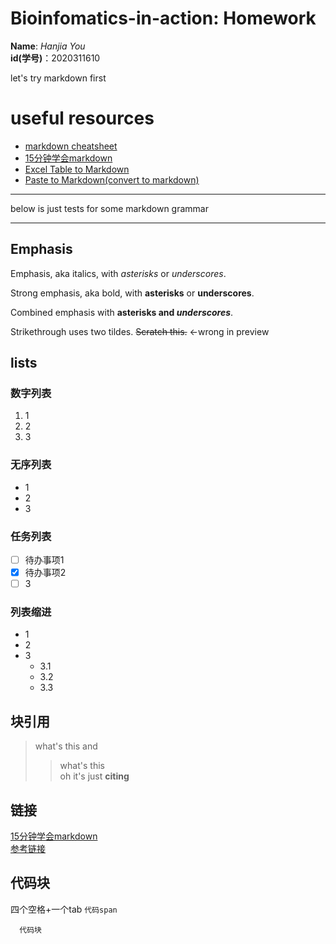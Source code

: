 # Bioinfomatics-in-action: Homework
  **Name**: *Hanjia You*  
  **id(学号)**：2020311610 
  
let's try markdown first 

# useful resources
- [markdown cheatsheet](https://github.com/adam-p/markdown-here/wiki/Markdown-Cheatsheet)
- [15分钟学会markdown](https://www.bilibili.com/video/BV1sz411z7qd?from=search&seid=11483264095765612977)  
- [Excel Table to Markdown](https://www.tablesgenerator.com/markdown_tables)  
- [Paste to Markdown(convert to markdown)](https://euangoddard.github.io/clipboard2markdown/)
***
below is just tests for some markdown grammar
***

## Emphasis
  Emphasis, aka italics, with *asterisks* or _underscores_.

  Strong emphasis, aka bold, with **asterisks** or __underscores__.

  Combined emphasis with **asterisks and _underscores_**.

  Strikethrough uses two tildes. ~~Scratch this.~~ ←wrong in preview

## lists
### 数字列表
1. 1
2. 2
3. 3
### 无序列表
- 1
- 2
- 3
### 任务列表
- [ ] 待办事项1
- [x] 待办事项2
- [ ] 3
### 列表缩进
- 1
- 2
- 3
  - 3.1
  - 3.2
  - 3.3


  
## 块引用
  > what's this
  > and
  > >what's this  
  > oh it's just **citing**

## 链接
  [15分钟学会markdown](https://www.bilibili.com/video/BV1sz411z7qd?from=search&seid=11483264095765612977)  
  [参考链接][1]
  
  [1]:https://github.com/OPOMELANOCOTIN/Bioinfomatics-in-action/edit/main/README.md
  
## 代码块
四个空格+一个tab 
`代码span`
      
      代码块
  
